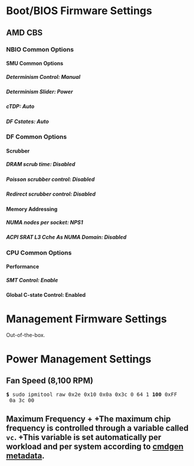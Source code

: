 # Boot/BIOS Firmware Settings

## AMD CBS

### NBIO Common Options
#### SMU Common Options
##### Determinism Control: Manual
##### Determinism Slider: Power
##### cTDP: Auto
##### DF Cstates: Auto

### DF Common Options

#### Scrubber
##### DRAM scrub time: Disabled
##### Poisson scrubber control: Disabled
##### Redirect scrubber control: Disabled

#### Memory Addressing
##### NUMA nodes per socket: NPS1
##### ACPI SRAT L3 Cche As NUMA Domain: Disabled

### CPU Common Options
#### Performance
##### SMT Control: Enable
#### Global C-state Control: Enabled

# Management Firmware Settings

Out-of-the-box.

# Power Management Settings

## Fan Speed (8,100 RPM)

<pre>
<b>&dollar;</b> sudo ipmitool raw 0x2e 0x10 0x0a 0x3c 0 64 1 <b>100</b> 0xFF
 0a 3c 00
</pre>

## Maximum Frequency                                                                                                                                                                                            +                                                                                                                                                                                                                +The maximum chip frequency is controlled through a variable called `vc`.                                                                                                                                        +This variable is set automatically per workload and per system according to [cmdgen metadata](https://github.com/krai/ck-qaic/blob/MLC2.0/cmdgen/).
